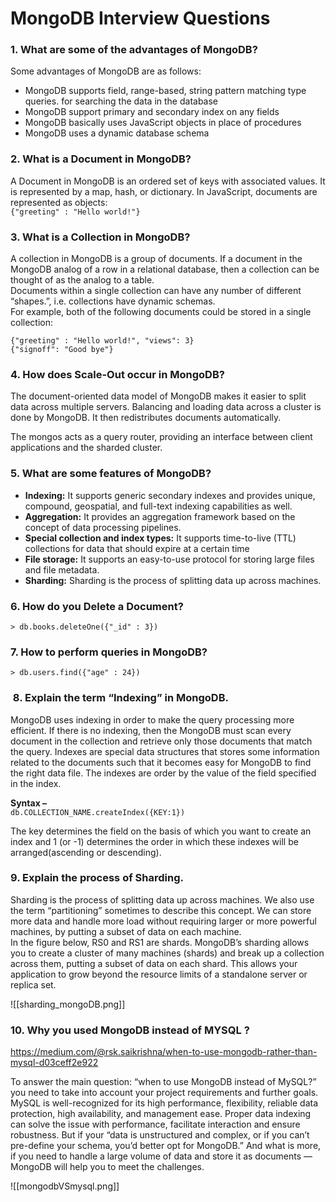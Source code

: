 # MongoDB Interview Questions

### 1. What are some of the advantages of MongoDB?

Some advantages of MongoDB are as follows:

-   MongoDB supports field, range-based, string pattern matching type queries. for searching the data in the database 
-   MongoDB support primary and secondary index on any fields
-   MongoDB basically uses JavaScript objects in place of procedures
-   MongoDB uses a dynamic database schema

### 2. What is a Document in MongoDB?

A Document in MongoDB is an ordered set of keys with associated values. It is represented by a map, hash, or dictionary. In JavaScript, documents are represented as objects:  
`{"greeting" : "Hello world!"}`


### 3. What is a Collection in MongoDB?

A collection in MongoDB is a group of documents. If a document in the MongoDB analog of a row in a relational database, then a collection can be thought of as the analog to a table.  
Documents within a single collection can have any number of different “shapes.”, i.e. collections have dynamic schemas.   
For example, both of the following documents could be stored in a single collection:

```plaintext
{"greeting" : "Hello world!", "views": 3}
{"signoff": "Good bye"}
```


### 4. How does Scale-Out occur in MongoDB?
The document-oriented data model of MongoDB makes it easier to split data across multiple servers. Balancing and loading data across a cluster is done by MongoDB. It then redistributes documents automatically.  
  
The mongos acts as a query router, providing an interface between client applications and the sharded cluster.

### 5. What are some features of MongoDB?
-   **Indexing:** It supports generic secondary indexes and provides unique, compound, geospatial, and full-text indexing capabilities as well.
-   **Aggregation:** It provides an aggregation framework based on the concept of data processing pipelines.
-   **Special collection and index types:** It supports time-to-live (TTL) collections for data that should expire at a certain time
-   **File storage:** It supports an easy-to-use protocol for storing large files and file metadata.
-   **Sharding:** Sharding is the process of splitting data up across machines.

### 6. How do you Delete a Document?
`> db.books.deleteOne({"_id" : 3})`

### 7. How to perform queries in MongoDB?
`> db.users.find({"age" : 24})`


###  8. Explain the term “Indexing” in MongoDB.
MongoDB uses indexing in order to make the query processing more efficient. If there is no indexing, then the MongoDB must scan every document in the collection and retrieve only those documents that match the query. Indexes are special data structures that stores some information related to the documents such that it becomes easy for MongoDB to find the right data file. The indexes are order by the value of the field specified in the index.

**Syntax –**   
`db.COLLECTION_NAME.createIndex({KEY:1})`

The key determines the field on the basis of which you want to create an index and 1 (or -1) determines the order in which these indexes will be arranged(ascending or descending).

### 9. Explain the process of Sharding.
Sharding is the process of splitting data up across machines. We also use the term “partitioning” sometimes to describe this concept. We can store more data and handle more load without requiring larger or more powerful machines, by putting a subset of data on each machine.  
In the figure below, RS0 and RS1 are shards. MongoDB’s sharding allows you to create a cluster of many machines (shards) and break up a collection across them, putting a subset of data on each shard. This allows your application to grow beyond the resource limits of a standalone server or replica set.

![[sharding_mongoDB.png]]



### 10. Why you used MongoDB instead of MYSQL ?
https://medium.com/@rsk.saikrishna/when-to-use-mongodb-rather-than-mysql-d03ceff2e922

To answer the main question: “when to use MongoDB instead of MySQL?” you need to take into account your project requirements and further goals. MySQL is well-recognized for its high performance, flexibility, reliable data protection, high availability, and management ease. Proper data indexing can solve the issue with performance, facilitate interaction and ensure robustness. But if your “data is unstructured and complex, or if you can’t pre-define your schema, you’d better opt for MongoDB.” And what is more, if you need to handle a large volume of data and store it as documents — MongoDB will help you to meet the challenges.

![[mongodbVSmysql.png]]


